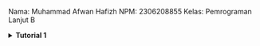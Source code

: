 Nama: Muhammad Afwan Hafizh
NPM: 2306208855
Kelas: Pemrograman Lanjut B

<details>
    <summary><b>Tutorial 1</b></summary>

## Reflection 1

    Pada tutorial 1 kali ini, saya menggunakan Spring Boot untuk yang pertama kalinya.
</details>